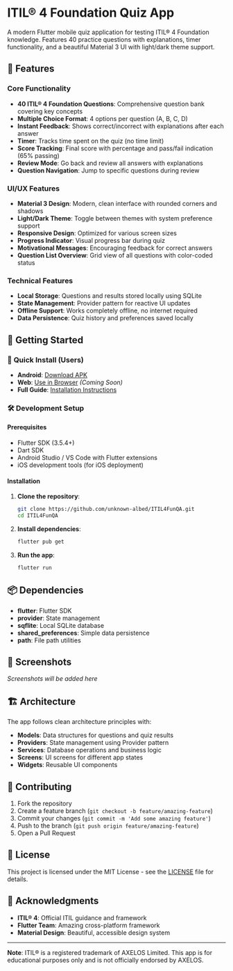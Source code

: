# ITIL® 4 Foundation Quiz App

A modern Flutter mobile quiz application for testing ITIL® 4 Foundation knowledge. Features 40 practice questions with explanations, timer functionality, and a beautiful Material 3 UI with light/dark theme support.

## 📱 Features

### Core Functionality
- **40 ITIL® 4 Foundation Questions**: Comprehensive question bank covering key concepts
- **Multiple Choice Format**: 4 options per question (A, B, C, D)
- **Instant Feedback**: Shows correct/incorrect with explanations after each answer
- **Timer**: Tracks time spent on the quiz (no time limit)
- **Score Tracking**: Final score with percentage and pass/fail indication (65% passing)
- **Review Mode**: Go back and review all answers with explanations
- **Question Navigation**: Jump to specific questions during review

### UI/UX Features
- **Material 3 Design**: Modern, clean interface with rounded corners and shadows
- **Light/Dark Theme**: Toggle between themes with system preference support
- **Responsive Design**: Optimized for various screen sizes
- **Progress Indicator**: Visual progress bar during quiz
- **Motivational Messages**: Encouraging feedback for correct answers
- **Question List Overview**: Grid view of all questions with color-coded status

### Technical Features
- **Local Storage**: Questions and results stored locally using SQLite
- **State Management**: Provider pattern for reactive UI updates
- **Offline Support**: Works completely offline, no internet required
- **Data Persistence**: Quiz history and preferences saved locally

## 🚀 Getting Started

### 📱 **Quick Install (Users)**
- **Android**: [Download APK](https://github.com/unknown-albed/ITIL4FunQA/releases/latest/download/app-release.apk)
- **Web**: [Use in Browser](https://unknown-albed.github.io/ITIL4FunQA/) *(Coming Soon)*
- **Full Guide**: [Installation Instructions](INSTALLATION.md)

### 🛠️ **Development Setup**

#### Prerequisites
- Flutter SDK (3.5.4+)
- Dart SDK
- Android Studio / VS Code with Flutter extensions
- iOS development tools (for iOS deployment)

#### Installation

1. **Clone the repository**:
   ```bash
   git clone https://github.com/unknown-albed/ITIL4FunQA.git
   cd ITIL4FunQA
   ```

2. **Install dependencies**:
   ```bash
   flutter pub get
   ```

3. **Run the app**:
   ```bash
   flutter run
   ```

## 📦 Dependencies

- **flutter**: Flutter SDK
- **provider**: State management
- **sqflite**: Local SQLite database
- **shared_preferences**: Simple data persistence
- **path**: File path utilities

## 🎨 Screenshots

*Screenshots will be added here*

## 🏗️ Architecture

The app follows clean architecture principles with:
- **Models**: Data structures for questions and quiz results
- **Providers**: State management using Provider pattern
- **Services**: Database operations and business logic
- **Screens**: UI screens for different app states
- **Widgets**: Reusable UI components

## 🤝 Contributing

1. Fork the repository
2. Create a feature branch (`git checkout -b feature/amazing-feature`)
3. Commit your changes (`git commit -m 'Add some amazing feature'`)
4. Push to the branch (`git push origin feature/amazing-feature`)
5. Open a Pull Request

## 📄 License

This project is licensed under the MIT License - see the [LICENSE](LICENSE) file for details.

## 🙏 Acknowledgments

- **ITIL® 4**: Official ITIL guidance and framework
- **Flutter Team**: Amazing cross-platform framework
- **Material Design**: Beautiful, accessible design system

---

**Note**: ITIL® is a registered trademark of AXELOS Limited. This app is for educational purposes only and is not officially endorsed by AXELOS.
